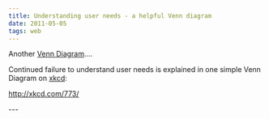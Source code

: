 ```yaml
---
title: Understanding user needs - a helpful Venn diagram
date: 2011-05-05
tags: web
---
```

<p>Another <a title="Internet Privacy – A Helpful Venn Diagram" href="/posts/2010/internet-privacy-a-helpful-venn-diagram/">Venn Diagram</a>....</p>
<p>Continued failure to understand user needs is explained in one simple Venn Diagram on <a href="http://xkcd.com/">xkcd</a>:</p>
<p><a title="Understanding user needs Venn diagram" href="http://xkcd.com/773/">http://xkcd.com/773/</a></p>
---
